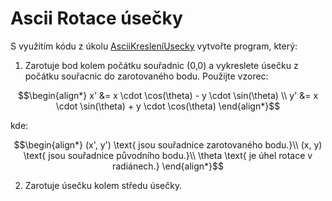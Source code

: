 # Ascii Rotace úsečky

S využitím kódu z úkolu [AsciiKresleníUsecky](../AsciiKresleniUsecky) vytvořte program, který:

1) Zarotuje bod kolem počátku souřadnic (0,0) a vykreslete úsečku z počátku souřacnic do zarotovaného bodu. Použijte vzorec:

$$\begin{align*}
x' &= x \cdot \cos(\theta) - y \cdot \sin(\theta) \\
y' &= x \cdot \sin(\theta) + y \cdot \cos(\theta)
\end{align*}$$

kde:

$$\begin{align*}
(x', y') \text{ jsou souřadnice zarotovaného bodu.}\\
(x, y) \text{ jsou souřadnice původního bodu.}\\
\theta \text{ je úhel rotace v radiánech.}
\end{align*}$$

2) Zarotuje úsečku kolem středu úsečky.